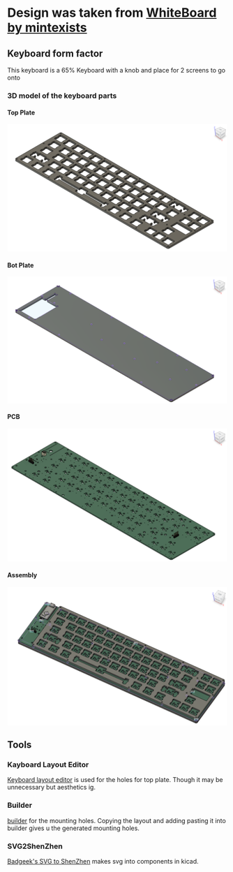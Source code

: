 # Design was taken from [WhiteBoard by mintexists](https://github.com/mintexists/WhiteBoard/tree/main)

## Keyboard form factor

This keyboard is a 65% Keyboard with a knob and place for 2 screens to go onto 


### 3D model of the keyboard parts 

#### Top Plate
![top_plate](../resources/screenshots/top_plate.png)
#### Bot Plate
![bot_plate](../resources/screenshots/bot_plate.png)
#### PCB
![PCB](../resources/screenshots/PCB.png)
#### Assembly
![assembly](../resources/screenshots/assembly.png)


## Tools

### Kayboard Layout Editor 

[Keyboard layout editor](https://www.keyboard-layout-editor.com/##@@=~%0A%60&=!%0A1&=%2F@%0A2&=%23%0A3&=$%0A4&=%25%0A5&=%5E%0A6&=%2F&%0A7&=*%0A8&=(%0A9&=)%0A0&=%2F_%0A-&=+%0A%2F=&_w:2%3B&=Backspace&_x:0.25%3B&=Insert&=Page%20Up%3B&@_w:1.5%3B&=Tab&=Q&=W&=E&=R&=T&=Y&=U&=I&=O&=P&=%7B%0A%5B&=%7D%0A%5D&_w:1.5%3B&=%7C%0A%5C&_x:0.25%3B&=Delete&=Page%20Down%3B&@_w:1.75%3B&=Caps%20Lock&=A&=S&=D&=F&=G&=H&=J&=K&=L&=%2F:%0A%2F%3B&=%22%0A'&_w:2.25%3B&=Enter%3B&@_w:2.25%3B&=Shift&=Z&=X&=C&=V&=B&=N&=M&=%3C%0A,&=%3E%0A.&=%3F%0A%2F%2F&_w:2.75%3B&=Shift&_x:0.25%3B&=%E2%86%91%3B&@_w:1.25%3B&=Ctrl&_w:1.25%3B&=Win&_w:1.25%3B&=Alt&_a:7&w:6.25%3B&=&_a:4&w:1.25%3B&=Alt&_w:1.25%3B&=Ctrl&_w:1.25%3B&=Menu&_x:0.5%3B&=%E2%86%90&=%E2%86%93&=%E2%86%92) is used for the holes for top plate. Though it may be unnecessary but aesthetics ig.

### Builder

[builder](http://builder.swillkb.com/) for the mounting holes. Copying the layout and adding pasting it into builder gives u the generated mounting holes.

### SVG2ShenZhen

[Badgeek's SVG to ShenZhen](https://github.com/badgeek/svg2shenzhen) makes svg into components in kicad.
